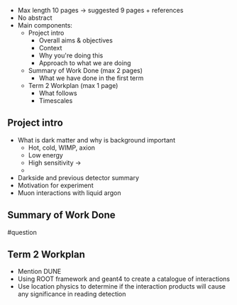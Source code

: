 - Max length 10 pages → suggested 9 pages + references
- No abstract
- Main components:
	- Project intro
		- Overall aims & objectives
		- Context
		- Why you're doing this
		- Approach to what we are doing
	- Summary of Work Done (max 2 pages)
		- What we have done in the first term
	- Term 2 Workplan (max 1 page)
		- What follows
		- Timescales


## Project intro
- What is dark matter and why is background important
	- Hot, cold, WIMP, axion
	- Low energy
	- High sensitivity →
	- 
- Darkside and previous detector summary
- Motivation for experiment
- Muon interactions with liquid argon

## Summary of Work Done
#question 

## Term 2 Workplan
- Mention DUNE
- Using ROOT framework and geant4 to create a catalogue of interactions
- Use location physics to determine if the interaction products will cause any significance in reading detection